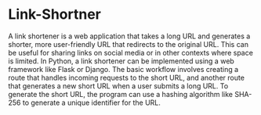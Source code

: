 # Link-Shortner

A link shortener is a web application that takes a long URL and generates a shorter, more user-friendly URL that redirects to the original URL. 
This can be useful for sharing links on social media or in other contexts where space is limited. In Python, a link shortener can be implemented using a web framework like Flask or Django. 
The basic workflow involves creating a route that handles incoming requests to the short URL, and another route that generates a new short URL when a user submits a long URL. To generate the short URL, the program can use a hashing algorithm like SHA-256 to generate a unique identifier for the URL. 
